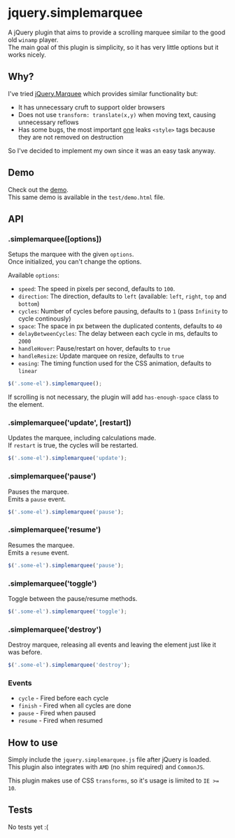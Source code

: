 # jquery.simplemarquee

A jQuery plugin that aims to provide a scrolling marquee similar to the good old `winamp` player.   
The main goal of this plugin is simplicity, so it has very little options but it works nicely.


## Why?

I've tried [jQuery.Marquee](https://github.com/aamirafridi/jQuery.Marquee) which provides similar functionality but:

- It has unnecessary cruft to support older browsers
- Does not use `transform: translate(x,y)` when moving text, causing unnecessary reflows
- Has some bugs, the most important [one](https://github.com/aamirafridi/jQuery.Marquee/issues/41) leaks `<style>` tags because they are not removed on destruction

So I've decided to implement my own since it was an easy task anyway.


## Demo

Check out the [demo](http://indigounited.github.io/jquery.simplemarquee/test/demo.html).   
This same demo is available in the `test/demo.html` file.


## API

### .simplemarquee([options])

Setups the marquee with the given `options`.   
Once initialized, you can't change the options.

Available `options`:

- `speed`: The speed in pixels per second, defaults to `100`.
- `direction`: The direction, defaults to `left` (available: `left`, `right`, `top` and `bottom`)
- `cycles`: Number of cycles before pausing, defaults to `1` (pass `Infinity` to cycle continously)
- `space`: The space in px between the duplicated contents, defaults to `40`
- `delayBetweenCycles`: The delay between each cycle in ms, defaults to `2000`
- `handleHover`: Pause/restart on hover, defaults to `true`
- `handleResize`: Update marquee on resize, defaults to `true`
- `easing`: The timing function used for the CSS animation, defaults to `linear`

```js
$('.some-el').simplemarquee();
```

If scrolling is not necessary, the plugin will add `has-enough-space` class to the element.


### .simplemarquee('update', [restart])

Updates the marquee, including calculations made.   
If `restart` is true, the cycles will be restarted.

```js
$('.some-el').simplemarquee('update');
```


### .simplemarquee('pause')

Pauses the marquee.   
Emits a `pause` event.

```js
$('.some-el').simplemarquee('pause');
```

### .simplemarquee('resume')

Resumes the marquee.   
Emits a `resume` event.

```js
$('.some-el').simplemarquee('pause');
```

### .simplemarquee('toggle')

Toggle between the pause/resume methods.

```js
$('.some-el').simplemarquee('toggle');
```

### .simplemarquee('destroy')

Destroy marquee, releasing all events and leaving the element just like it was before.   

```js
$('.some-el').simplemarquee('destroy');
```


### Events

- `cycle` - Fired before each cycle
- `finish` - Fired when all cycles are done
- `pause` - Fired when paused
- `resume` - Fired when resumed


## How to use

Simply include the `jquery.simplemarquee.js` file after jQuery is loaded.   
This plugin also integrates with `AMD` (no shim required) and `CommonJS`.

This plugin makes use of CSS `transforms`, so it's usage is limited to `IE >= 10`.


## Tests

No tests yet :(

